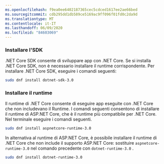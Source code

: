 ```yaml
---
ms.openlocfilehash: f9ea0ee6402187365cec5cdced1617ee2ae66bed
ms.sourcegitcommit: cdb295dd1db589ce5169ac9ff096f01fd0c2da9d
ms.translationtype: MT
ms.contentlocale: it-IT
ms.lasthandoff: 06/09/2020
ms.locfileid: "84603069"
---
```


### <a name="install-the-sdk"></a>Installare l'SDK

.NET Core SDK consente di sviluppare app con .NET Core. Se si installa .NET Core SDK, non è necessario installare il runtime corrispondente. Per installare .NET Core SDK, eseguire i comandi seguenti:

```bash
sudo dnf install dotnet-sdk-3.0
```

### <a name="install-the-runtime"></a>Installare il runtime

Il runtime di .NET Core consente di eseguire app eseguite con .NET Core che non includevano il Runtime. I comandi seguenti consentono di installare il runtime di ASP.NET Core, che è il runtime più compatibile per .NET Core. Nel terminale eseguire i comandi seguenti.

```bash
sudo dnf install aspnetcore-runtime-3.0
```

In alternativa al runtime di ASP.NET Core, è possibile installare il runtime di .NET Core che non include il supporto ASP.NET Core: sostituire `aspnetcore-runtime-3.0` nel comando precedente con `dotnet-runtime-3.0` .

```bash
sudo dnf install dotnet-runtime-3.0
```
